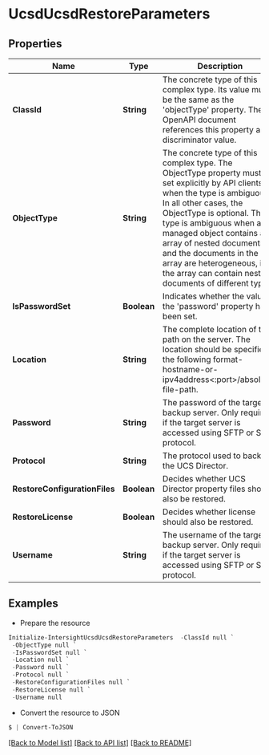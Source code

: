 # UcsdUcsdRestoreParameters
## Properties

Name | Type | Description | Notes
------------ | ------------- | ------------- | -------------
**ClassId** | **String** | The concrete type of this complex type. Its value must be the same as the &#39;objectType&#39; property. The OpenAPI document references this property as a discriminator value. | [readonly] 
**ObjectType** | **String** | The concrete type of this complex type. The ObjectType property must be set explicitly by API clients when the type is ambiguous. In all other cases, the  ObjectType is optional.  The type is ambiguous when a managed object contains an array of nested documents, and the documents in the array are heterogeneous, i.e. the array can contain nested documents of different types. | 
**IsPasswordSet** | **Boolean** | Indicates whether the value of the &#39;password&#39; property has been set. | [optional] [readonly] 
**Location** | **String** | The complete location of the path on the server. The location should be specified in the following format- hostname-or-ipv4address&lt;:port&gt;/absolute-file-path. | [optional] 
**Password** | **String** | The password of the target backup server. Only required if the target server is accessed using SFTP or SCP protocol. | [optional] 
**Protocol** | **String** | The protocol used to backup the UCS Director. | [optional] 
**RestoreConfigurationFiles** | **Boolean** | Decides whether UCS Director property files should also be restored. | [optional] 
**RestoreLicense** | **Boolean** | Decides whether license should also be restored. | [optional] 
**Username** | **String** | The username of the target backup server. Only required if the target server is accessed using SFTP or SCP protocol. | [optional] 

## Examples

- Prepare the resource
```powershell
Initialize-IntersightUcsdUcsdRestoreParameters  -ClassId null `
 -ObjectType null `
 -IsPasswordSet null `
 -Location null `
 -Password null `
 -Protocol null `
 -RestoreConfigurationFiles null `
 -RestoreLicense null `
 -Username null
```

- Convert the resource to JSON
```powershell
$ | Convert-ToJSON
```

[[Back to Model list]](../README.md#documentation-for-models) [[Back to API list]](../README.md#documentation-for-api-endpoints) [[Back to README]](../README.md)

